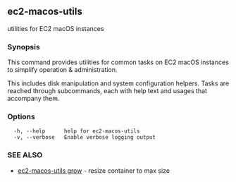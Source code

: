 ## ec2-macos-utils

utilities for EC2 macOS instances

### Synopsis

This command provides utilities for common tasks on EC2 macOS instances to simplify operation & administration.

This includes disk manipulation and system configuration helpers. Tasks are reached through subcommands, each with 
help text and usages that accompany them.

### Options

```
  -h, --help      help for ec2-macos-utils
  -v, --verbose   Enable verbose logging output
```

### SEE ALSO

* [ec2-macos-utils grow](ec2-macos-utils_grow.md)	 - resize container to max size

